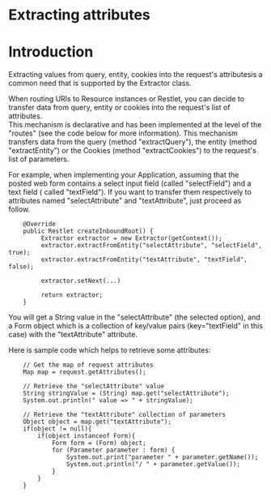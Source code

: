 Extracting attributes
=====================

Introduction
============

Extracting values from query, entity, cookies into the request's
attributesis a common need that is supported by the Extractor class.

When routing URIs to Resource instances or Restlet, you can decide to
transfer data from query, entity or cookies into the request's list of
attributes.\
 This mechanism is declarative and has been implemented at the level of
the "routes" (see the code below for more information). This mechanism
transfers data from the query (method "extractQuery"), the entity
(method "extractEntity") or the Cookies (method "extractCookies") to the
request's list of parameters.

For example, when implementing your Application, assuming that the
posted web form contains a select input field (called "selectField") and
a text field ( called "textField"). If you want to transfer them
respectively to attributes named "selectAttribute" and "textAttribute",
just proceed as follow.

<pre class="language-java"><code class="language-java">    @Override
    public Restlet createInboundRoot() {
         Extractor extractor = new Extractor(getContext()); 
         extractor.extractFromEntity("selectAttribute", "selectField", true);
         extractor.extractFromEntity("textAttribute", "textField", false);

         extractor.setNext(...)

         return extractor;
    }
</code></pre>

You will get a String value in the "selectAttribute" (the selected
option), and a Form object which is a collection of key/value pairs
(key="textField" in this case) with the "textAttribute" attribute.

Here is sample code which helps to retrieve some attributes:

<pre class="language-java"><code class="language-java">    // Get the map of request attributes
    Map<String, Object> map = request.getAttributes();

    // Retrieve the "selectAttribute" value
    String stringValue = (String) map.get("selectAttribute");
    System.out.println(" value => " + stringValue);

    // Retrieve the "textAttribute" collection of parameters
    Object object = map.get("textAttribute");
    if(object != null){
        if(object instanceof Form){
            Form form = (Form) object;
            for (Parameter parameter : form) {
                System.out.print("parameter " + parameter.getName());
                System.out.println("/ " + parameter.getValue());
            }
        }
    }
</code></pre>
